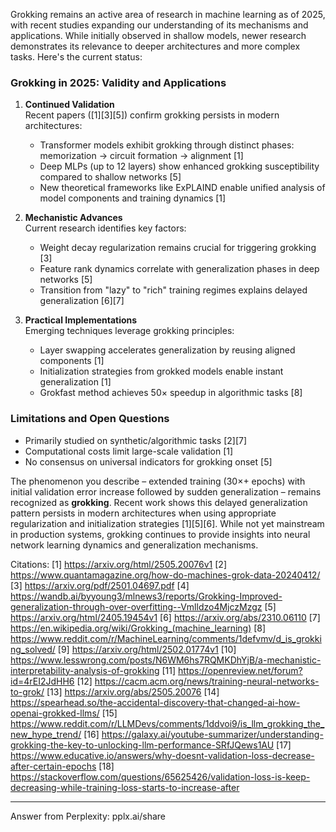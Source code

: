 Grokking remains an active area of research in machine learning as of 2025, with recent studies expanding our understanding of its mechanisms and applications. While initially observed in shallow models, newer research demonstrates its relevance to deeper architectures and more complex tasks. Here's the current status:

### Grokking in 2025: Validity and Applications
1. **Continued Validation**  
   Recent papers ([1][3][5]) confirm grokking persists in modern architectures:
   - Transformer models exhibit grokking through distinct phases: memorization → circuit formation → alignment [1]
   - Deep MLPs (up to 12 layers) show enhanced grokking susceptibility compared to shallow networks [5]
   - New theoretical frameworks like ExPLAIND enable unified analysis of model components and training dynamics [1]

2. **Mechanistic Advances**  
   Current research identifies key factors:
   - Weight decay regularization remains crucial for triggering grokking [3]
   - Feature rank dynamics correlate with generalization phases in deep networks [5]
   - Transition from "lazy" to "rich" training regimes explains delayed generalization [6][7]

3. **Practical Implementations**  
   Emerging techniques leverage grokking principles:
   - Layer swapping accelerates generalization by reusing aligned components [1]
   - Initialization strategies from grokked models enable instant generalization [1]
   - Grokfast method achieves 50× speedup in algorithmic tasks [8]

### Limitations and Open Questions
- Primarily studied on synthetic/algorithmic tasks [2][7]
- Computational costs limit large-scale validation [1]
- No consensus on universal indicators for grokking onset [5]

The phenomenon you describe – extended training (30×+ epochs) with initial validation error increase followed by sudden generalization – remains recognized as **grokking**. Recent work shows this delayed generalization pattern persists in modern architectures when using appropriate regularization and initialization strategies [1][5][6]. While not yet mainstream in production systems, grokking continues to provide insights into neural network learning dynamics and generalization mechanisms.

Citations:
[1] https://arxiv.org/html/2505.20076v1
[2] https://www.quantamagazine.org/how-do-machines-grok-data-20240412/
[3] https://arxiv.org/pdf/2501.04697.pdf
[4] https://wandb.ai/byyoung3/mlnews3/reports/Grokking-Improved-generalization-through-over-overfitting--Vmlldzo4MjczMzgz
[5] https://arxiv.org/html/2405.19454v1
[6] https://arxiv.org/abs/2310.06110
[7] https://en.wikipedia.org/wiki/Grokking_(machine_learning)
[8] https://www.reddit.com/r/MachineLearning/comments/1defvmv/d_is_grokking_solved/
[9] https://arxiv.org/html/2502.01774v1
[10] https://www.lesswrong.com/posts/N6WM6hs7RQMKDhYjB/a-mechanistic-interpretability-analysis-of-grokking
[11] https://openreview.net/forum?id=4rEI2JdHH6
[12] https://cacm.acm.org/news/training-neural-networks-to-grok/
[13] https://arxiv.org/abs/2505.20076
[14] https://spearhead.so/the-accidental-discovery-that-changed-ai-how-openai-grokked-llms/
[15] https://www.reddit.com/r/LLMDevs/comments/1ddvoi9/is_llm_grokking_the_new_hype_trend/
[16] https://galaxy.ai/youtube-summarizer/understanding-grokking-the-key-to-unlocking-llm-performance-SRfJQews1AU
[17] https://www.educative.io/answers/why-doesnt-validation-loss-decrease-after-certain-epochs
[18] https://stackoverflow.com/questions/65625426/validation-loss-is-keep-decreasing-while-training-loss-starts-to-increase-after

---
Answer from Perplexity: pplx.ai/share